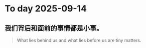 
# To day 2025-09-14


## 我们背后和面前的事情都是小事。
> What lies behind us and what lies before us are tiny matters.

    